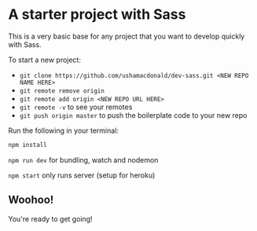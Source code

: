 # A starter project with Sass

This is a very basic base for any project that you want to develop quickly with Sass.


To start a new project:
  * `git clone https://github.com/ushamacdonald/dev-sass.git <NEW REPO NAME HERE>`
  * `git remote remove origin`
  * `git remote add origin <NEW REPO URL HERE>`
  * `git remote -v` to see your remotes
  * `git push origin master` to push the boilerplate code to your new repo

Run the following in your terminal:

```sh
npm install

```

  `npm run dev` for bundling, watch and nodemon

  `npm start` only runs server (setup for heroku)


## Woohoo!
You're ready to get going!
